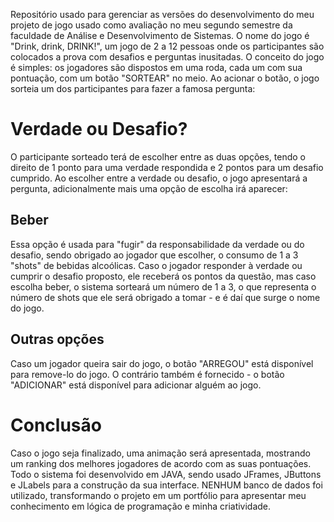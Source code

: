 Repositório usado para gerenciar as versões do desenvolvimento do meu projeto de jogo usado como avaliação no meu segundo semestre da faculdade de Análise e Desenvolvimento de Sistemas.
O nome do jogo é "Drink, drink, DRINK!", um jogo de 2 a 12 pessoas onde os participantes são colocados a prova com desafios e perguntas inusitadas.
O conceito do jogo é simples: os jogadores são dispostos em uma roda, cada um com sua pontuação, com um botão "SORTEAR" no meio.
Ao acionar o botão, o jogo sorteia um dos participantes para fazer a famosa pergunta:
<h1>Verdade ou Desafio?</h1>
O participante sorteado terá de escolher entre as duas opções, tendo o direito de 1 ponto para uma verdade respondida e 2 pontos para um desafio cumprido.
Ao escolher entre a verdade ou desafio, o jogo apresentará a pergunta, adicionalmente mais uma opção de escolha irá aparecer:
<h2>Beber</h2>
Essa opção é usada para "fugir" da responsabilidade da verdade ou do desafio, sendo obrigado ao jogador que escolher, o consumo de 1 a 3 "shots" de bebidas alcoólicas.
Caso o jogador responder à verdade ou cumprir o desafio proposto, ele receberá os pontos da questão, mas caso escolha beber, o sistema sorteará um número de 1 a 3, o que representa o número de shots que ele será obrigado a tomar - e é daí que surge o nome do jogo.
<h2>Outras opções</h2>
Caso um jogador queira sair do jogo, o botão "ARREGOU" está disponível para remove-lo do jogo. O contrário também é fornecido - o botão "ADICIONAR" está disponível para adicionar alguém ao jogo.
<h1>Conclusão</h1>
Caso o jogo seja finalizado, uma animação será apresentada, mostrando um ranking dos melhores jogadores de acordo com as suas pontuações. Todo o sistema foi desenvolvido em JAVA, sendo usado JFrames, JButtons e JLabels para a construção da sua interface.
NENHUM banco de dados foi utilizado, transformando o projeto em um portfólio para apresentar meu conhecimento em lógica de programação e minha criatividade.
